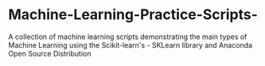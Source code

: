 # Machine-Learning-Practice-Scripts-
A collection of machine learning scripts demonstrating the main types of Machine Learning using the Scikit-learn's - SKLearn library and Anaconda Open Source Distribution 

